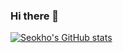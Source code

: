 ### Hi there 👋

[![Seokho's GitHub stats](https://github-readme-stats.vercel.app/api?username=seokho-son)](https://seokho-son.github.io/)

<!--
**seokho-son/seokho-son** is a ✨ _special_ ✨ repository because its `README.md` (this file) appears on your GitHub profile.

Here are some ideas to get you started:

- 🔭 I’m currently working on ...
- 🌱 I’m currently learning ...
- 👯 I’m looking to collaborate on ...
- 🤔 I’m looking for help with ...
- 💬 Ask me about ...
- 📫 How to reach me: ...
- 😄 Pronouns: ...
- ⚡ Fun fact: ...
-->
